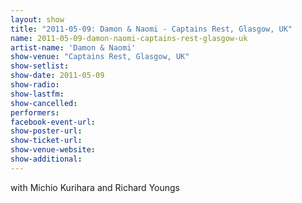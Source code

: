```yaml
---
layout: show
title: "2011-05-09: Damon & Naomi - Captains Rest, Glasgow, UK"
name: 2011-05-09-damon-naomi-captains-rest-glasgow-uk
artist-name: 'Damon & Naomi'
show-venue: "Captains Rest, Glasgow, UK"
show-setlist: 
show-date: 2011-05-09
show-radio: 
show-lastfm: 
show-cancelled: 
performers: 
facebook-event-url: 
show-poster-url: 
show-ticket-url: 
show-venue-website: 
show-additional: 
---
```


with Michio Kurihara and Richard Youngs